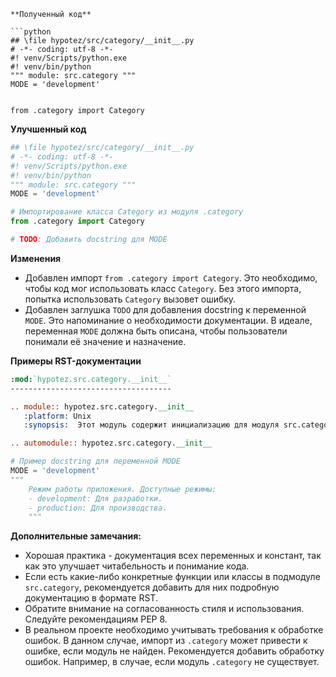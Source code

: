 ```
**Полученный код**

```python
## \file hypotez/src/category/__init__.py
# -*- coding: utf-8 -*-
#! venv/Scripts/python.exe
#! venv/bin/python
""" module: src.category """
MODE = 'development'


from .category import Category
```

**Улучшенный код**

```python
## \file hypotez/src/category/__init__.py
# -*- coding: utf-8 -*-
#! venv/Scripts/python.exe
#! venv/bin/python
""" module: src.category """
MODE = 'development'

# Импортирование класса Category из модуля .category
from .category import Category

# TODO: Добавить docstring для MODE
```

**Изменения**

- Добавлен импорт `from .category import Category`.  Это необходимо, чтобы код мог использовать класс `Category`.  Без этого импорта, попытка использовать `Category` вызовет ошибку.
- Добавлен заглушка `TODO` для добавления docstring к переменной `MODE`. Это напоминание о необходимости документации.  В идеале, переменная `MODE` должна быть описана, чтобы пользователи понимали её значение и назначение.


**Примеры RST-документации**

```rst
:mod:`hypotez.src.category.__init__`
------------------------------------

.. module:: hypotez.src.category.__init__
   :platform: Unix
   :synopsis:  Этот модуль содержит инициализацию для модуля src.category.

.. automodule:: hypotez.src.category.__init__

```

```python
# Пример docstring для переменной MODE
MODE = 'development'
"""
    Режим работы приложения. Доступные режимы:
    - development: Для разработки.
    - production: Для производства.
    """
```


**Дополнительные замечания:**


* Хорошая практика - документация всех переменных и констант, так как это улучшает читабельность и понимание кода.
* Если есть какие-либо конкретные функции или классы в подмодуле ``src.category``, рекомендуется добавить для них подробную документацию в формате RST.
* Обратите внимание на согласованность стиля и использования.  Следуйте рекомендациям PEP 8.
* В реальном проекте необходимо учитывать требования к обработке ошибок.  В данном случае, импорт из `.category` может привести к ошибке, если модуль не найден.  Рекомендуется добавить обработку ошибок.  Например, в случае, если модуль `.category` не существует.


